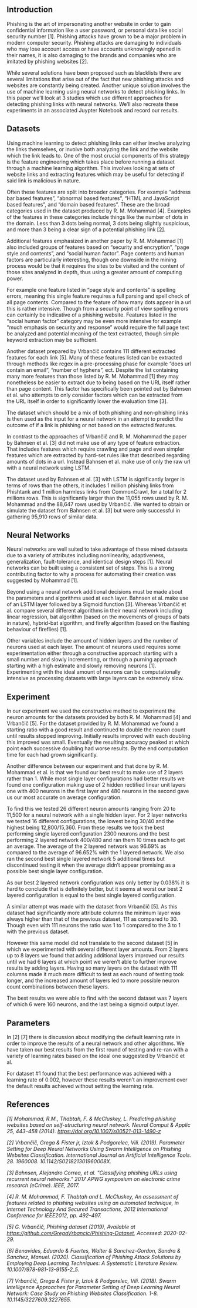 ## Introduction

Phishing is the art of impersonating another website in order to gain confidential information like a user password, or personal data like social security number [1]. Phishing attacks have grown to be a major problem in modern computer security. Phishing attacks are damaging to individuals who may lose account access or have accounts unknowingly opened in their names, it is also damaging to the brands and companies who are imitated by phishing websites [2].

While several solutions have been proposed such as blacklists there are several limitations that arise out of the fact that new phishing attacks and websites are constantly being created. Another unique solution involves the use of machine learning using neural networks to detect phishing links. In this paper we’ll look at 3 studies which use different approaches for detecting phishing links with neural networks. We’ll also recreate these experiments in an associated Juypter Notebook and record our results.

## Datasets

Using machine learning to detect phishing links can either involve analyzing the links themselves, or involve both analyzing the link and the website which the link leads to. One of the most crucial components of this strategy is the feature engineering which takes place before running a dataset through a machine learning algorithm. This involves looking at sets of website links and extracting features which may be useful for detecting if said link is malicious in nature.

Often these features are split into broader categories. For example “address bar based features”, “abnormal based features”, “HTML and JavaScript based features”, and “domain based features”. These are the broad categories used in the dataset produced by R. M. Mohammad [4]. Examples of the features in these categories include things like the number of dots in the domain. Less than 3 dots being normal, 3 dots being slightly suspicious, and more than 3 being a clear sign of a potential phishing link [2].

Additional features emphasized in another paper by R. M. Mohammad [1] also included groups of features based on “security and encryption”, “page style and contents”, and “social human factor”. Page contents and human factors are particularly interesting, though one downside in the mining process would be that it requires the sites to be visited and the content of those sites analyzed in depth, thus using a greater amount of computing power.

For example one feature listed in “page style and contents” is spelling errors, meaning this single feature requires a full parsing and spell check of all page contents. Compared to the feature of how many dots appear in a url this is rather intensive. Though from a security point of view spelling errors can certainly be indicative of a phishing website. Features listed in the “social human factor” category may be even more intensive for example “much emphasis on security and response” would require the full page text be analyzed and potential meaning of the text extracted, though simple keyword extraction may be sufficient.

Another dataset prepared by Vrbančič contains 111 different extracted features for each link [5]. Many of these features listed can be extracted through methods like regex in a pre-processing phase for example “does url contain an email”, “number of hyphens”, ect. Despite the list containing many more features than those listed by R. M. Mohammad [1] they may nonetheless be easier to extract due to being based on the URL itself rather than page content. This factor has specifically been pointed out by Bahnsen et al. who attempts to only consider factors which can be extracted from the URL itself in order to significantly lower the evaluation time [3].

The dataset which should be a mix of both phishing and non-phishing links is then used as the input for a neural network in an attempt to predict the outcome of if a link is phishing or not based on the extracted features. 

In contrast to the approaches of Vrbančič and R. M. Mohammad the paper by Bahnsen et al. [3] did not make use of any type of feature extraction. That includes features which require crawling and page and even simpler features which are extracted by hard-set rules like that described regarding amounts of dots in a url. Instead Bahnsen et al. make use of only the raw url with a neural network using LSTM.

The dataset used by Bahnsen et al. [3] with LSTM is significantly larger in terms of rows than the others, it includes 1 million phishing links from Phishtank and 1 million harmless links from CommonCrawl, for a total for 2 millions rows. This is significantly larger than the 11,055 rows used by R. M. Mohammad and the 88,647 rows used by Vrbančič. We wanted to obtain or simulate the dataset from Bahnsen et al. [3] but were only successful in gathering 95,910 rows of similar data.

## Neural Networks

Neural networks are well suited to take advantage of these mined datasets due to a variety of attributes including nonlinearity, adaptiveness, generalization, fault-tolerance, and identical design steps [1]. Neural networks can be built using a consistent set of steps. This is a strong contributing factor to why a process for automating their creation was suggested by Mohammad [1].

Beyond using a neural network additional decisions must be made about the parameters and algorithms used at each layer. Bahnsen et al. make use of an LSTM layer followed by a Sigmoid function [3]. Whereas Vrbančič et al. compare several different algorithms in their neural network including linear regression, bat algorithm (based on the movements of groups of bats in nature), hybrid-bat algorithm, and firefly algorithm (based on the flashing behaviour of fireflies) [1].

Other variables include the amount of hidden layers and the number of neurons used at each layer. The amount of neurons used requires some experimentation either through a constructive approach starting with a small number and slowly incrementing, or through a purning approach starting with a high estimate and slowly removing neurons [1]. Experimenting with the ideal amount of neurons can be computationally intensive as processing datasets with large layers can be extremely slow.

## Experiment

In our experiment we used the constructive method to experiment the neuron amounts for the datasets provided by both R. M. Mohammad [4] and Vrbančič [5]. For the dataset provided by R. M. Mohammad we found a starting ratio with a good result and continued to double the neuron count until results stopped improving. Initially results improved with each doubling this improved was small. Eventually the resulting accuracy peaked at which point each successive doubling had worse results. By the end computation time for each had grown significantly. 

Another difference between our experiment and that done by R. M. Mohammad et al. is that we found our best result to make use of 2 layers rather than 1. While most single layer configurations had better results we found one configuration making use of 2 hidden rectified linear unit layers one with 400 neurons in the first layer and 480 neurons in the second gave us our most accurate on average configuration.

To find this we tested 26 different neuron amounts ranging from 20 to 11,500 for a neural network with a single hidden layer. For 2 layer networks we tested 16 different configurations, the lowest being 30/40 and the highest being 12,800/15,360. From these results we took the best performing single layered configuration 2300 neurons and the best performing 2 layered network 400/480 and ran them 10 times each to get an average. The average of the 2 layered network was 96.69% as compared to the average of 96.652% with the 1 layered network. We also ran the second best single layered network 5 additional times but discontinued testing it when the average didn’t appear promising as a possible best single layer configuration.

As our best 2 layered network configuration was only better by 0.038% it is hard to conclude that is definitely better, but it seems at worst our best 2 layered configuration is equal to the best single layered configuration. 

A similar attempt was made with the dataset from Vrbančič [5]. As this dataset had significantly more attribute columns the minimum layer was always higher than that of the previous dataset, 111 as compared to 30. Though even with 111 neurons the ratio was 1 to 1 compared to the 3 to 1 with the previous dataset. 

However this same model did not translate to the second dataset [5] in which we experimented with several different layer amounts. From 2 layers up to 8 layers we found that adding additional layers improved our results until we had 6 layers at which point we weren’t able to further improve results by adding layers. Having so many layers on the dataset with 111 columns made it much more difficult to test as each round of testing took longer, and the increased amount of layers led to more possible neuron count combinations between these layers.

The best results we were able to find with the second dataset was 7 layers of which 6 were 160 neurons, and the last being a sigmoid output layer.

## Parameters

In [2] [7] there is discussion about modifying the default learning rate in order to improve the results of a neural network and other algorithms. We have taken our best results from the first round of testing and re-ran with a variety of learning rates based on the ideal one suggested by Vrbančič et al.

For dataset #1 found that the best performance was achieved with a learning rate of 0.002, however these results weren’t an improvement over the default results achieved without setting the learning rate.

## References

*[1] Mohammad, R.M., Thabtah, F. & McCluskey, L. Predicting phishing websites based on self-structuring neural network. Neural Comput & Applic 25, 443–458 (2014). https://doi.org/10.1007/s00521-013-1490-z*

*[2] Vrbančič, Grega & Fister jr, Iztok & Podgorelec, Vili. (2019). Parameter Setting for Deep Neural Networks Using Swarm Intelligence on Phishing Websites Classification. International Journal on Artificial Intelligence Tools. 28. 1960008. 10.1142/S021821301960008X.*

*[3] Bahnsen, Alejandro Correa, et al. "Classifying phishing URLs using recurrent neural networks." 2017 APWG symposium on electronic crime research (eCrime). IEEE, 2017.*

*[4] R. M. Mohammad, F. Thabtah and L. McCluskey, An assessment of features related to phishing websites using an automated technique, in Internet Technology And Secured Transactions, 2012 International Conference for IEEE2012, pp. 492–497.*

*[5] G. Vrbančič, Phishing dataset (2019), Available at https://github.com/GregaVrbancic/Phishing-Dataset, Accessed: 2020-02-29.*

*[6] Benavides, Eduardo & Fuertes, Walter & Sanchez-Gordon, Sandra & Sanchez, Manuel. (2020). Classification of Phishing Attack Solutions by Employing Deep Learning Techniques: A Systematic Literature Review. 10.1007/978-981-13-9155-2_5.*

*[7] Vrbančič, Grega & Fister jr, Iztok & Podgorelec, Vili. (2018). Swarm Intelligence Approaches for Parameter Setting of Deep Learning Neural Network: Case Study on Phishing Websites Classification. 1-8. 10.1145/3227609.3227655.*

